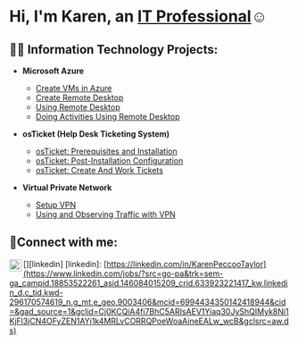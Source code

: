 <h1>Hi, I'm Karen, an <a href="https://linkedin.com/in/Karen Peccoo Taylor">IT Professional</a>☺</h1>

<h2>👨‍💻 Information Technology Projects:</h2>

- <b>Microsoft Azure</b>
  - [Create VMs in Azure](https://github.com/Gabbykar/configure-ad)
  - [Create Remote Desktop](https://github.com/Gabbykar/azure-network-protocols)
  - [Using Remote Desktop](https://github.com/Gabbykar/azure-network-protocols)
  - [Doing Activities Using Remote Desktop](https://github.com/Gabbykar/azure-network-protocols)

- <b>osTicket (Help Desk Ticketing System)</b>
  - [osTicket: Prerequisites and Installation](https://github.com/Gabbykar/osticket-prereqs)
  - [osTicket: Post-Installation Configuration](https://github.com/Gabbykar/post-install-config)
  - [osTicket: Create And Work Tickets](https://github.com/Gabbykar/osticket-creating-and-work-tickets)

- <b>Virtual Private Network</b>
  - [Setup VPN](https://github.com/Gabbykar/setup-vpn)
  - [Using and Observing Traffic with VPN](https://github.com/Gabbykar/azure-network-protocols)    


<h2>🤳Connect with me:</h2>

[<img align="left" alt="Karen | LinkedIn" width="22px" src="https://cdn.jsdelivr.net/npm/simple-icons@v3/icons/linkedin.svg" />][linkedin]
[linkedin]: [https://linkedin.com/in/KarenPeccooTaylor](https://www.linkedin.com/jobs/?src=go-pa&trk=sem-ga_campid.18853522261_asid.146084015209_crid.633923221417_kw.linkedin_d.c_tid.kwd-296170574619_n.g_mt.e_geo.9003406&mcid=6994434350142418944&cid=&gad_source=1&gclid=Cj0KCQiA4fi7BhC5ARIsAEV1Yiaq30JyShQIMyk8Ni1KjFl3jCN4OFyZEN1AYj1k4MRLvCORRQPoeWoaAineEALw_wcB&gclsrc=aw.ds)

